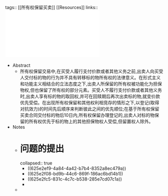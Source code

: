 tags:: [[所有权保留买卖]] [[Resources]]
links:: ![高_2020_《民法典》视野下所有权保留交易的法律构成.pdf](../assets/高_2020_《民法典》视野下所有权保留交易的法律构成_1650339158907_0.pdf)

- Abstract
	- 所有权保留交易中,在买受人履行支付价款或者其他义务之前,出卖人向买受人交付标的物的行为并不具有转移标的物所有权的法律意义。在形式主义和功能主义相结合的立法态度之下,出卖人所保留的所有权被功能化为担保物权,但也保留了所有权的部分元素。买受人不履行支付价款或者其他义务时,出卖人享有标的物的取回权,并可在回赎期后再次出卖标的物,就变价款优先受偿。在出现所有权保留和其他权利相竞存的情形之下,以登记(取得对抗效力)的时间先后顺序来判断彼此之间的优先顺位;在基于所有权保留买卖合同交付标的物后10日内,所有权保留办理登记的,出卖人对标的物保留的所有权优先于标的物上的其他担保物权人受偿,但留置权人除外。
- Notes
	- # 问题的提出
	  collapsed:: true
		- ((625e2ef9-4a84-4a42-b7b4-8352a8ec479a))
		- ((625e2f08-bd9b-44c6-869f-186ac6bd14b1))
		- ((625e2fc5-831c-4c7c-b538-285e7cd07c1a))
		-
	-